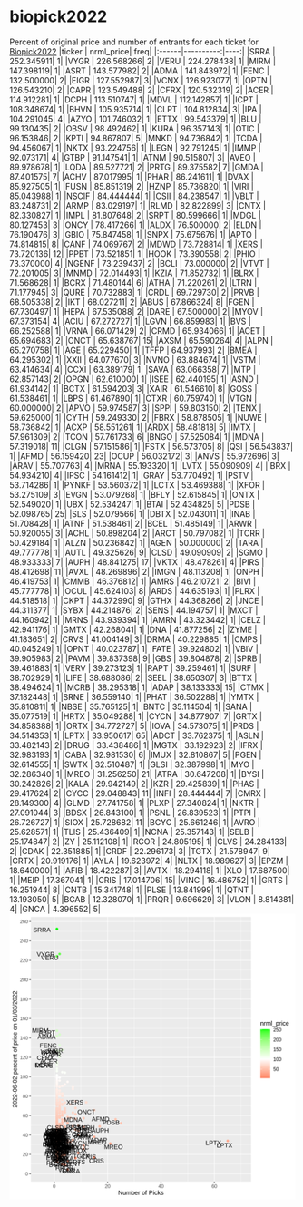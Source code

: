 # biopick2022
Percent of original price and number of entrants for each ticket for [Biopick2022](https://twitter.com/hashtag/Biopick2022)
|ticker | nrml_price| freq|
|:------|----------:|----:|
|SRRA   | 252.345911|    1|
|VYGR   | 226.568266|    2|
|VERU   | 224.278438|    1|
|MIRM   | 147.398119|    1|
|ASRT   | 143.577982|    2|
|ADMA   | 141.843972|    1|
|FENC   | 132.500000|    2|
|EIGR   | 127.552987|    3|
|VCNX   | 126.923077|    1|
|OPTN   | 126.543210|    2|
|CAPR   | 123.549488|    2|
|CFRX   | 120.532319|    2|
|ACER   | 114.912281|    1|
|DCPH   | 113.510747|    1|
|MDVL   | 112.142857|    1|
|ICPT   | 108.348674|    1|
|BHVN   | 105.935714|    1|
|CLPT   | 104.812834|    3|
|IPA    | 104.291045|    4|
|AZYO   | 101.746032|    1|
|ETTX   |  99.543379|    1|
|BLU    |  99.130435|    2|
|OBSV   |  98.492462|    1|
|KURA   |  96.357143|    1|
|OTIC   |  96.153846|    2|
|KPTI   |  94.867807|    5|
|MNKD   |  94.736842|    1|
|TCDA   |  94.456067|    1|
|NKTX   |  93.224756|    1|
|LEGN   |  92.791245|    1|
|IMMP   |  92.073171|    4|
|GTBP   |  91.147541|    1|
|ATNM   |  90.515807|    3|
|AVEO   |  89.978678|    1|
|LQDA   |  89.527721|    2|
|PRTG   |  89.375582|    7|
|GMDA   |  87.401575|    7|
|ACHV   |  87.017995|    1|
|PHAR   |  86.241611|    1|
|DVAX   |  85.927505|    1|
|FUSN   |  85.851319|    2|
|HZNP   |  85.736820|    1|
|VIRI   |  85.043988|    1|
|NSCIF  |  84.444444|    1|
|CSII   |  84.238547|    1|
|VBLT   |  83.248731|    2|
|ARMP   |  83.029197|    1|
|RLMD   |  82.822899|    3|
|CNTX   |  82.330827|    1|
|IMPL   |  81.807648|    2|
|SRPT   |  80.599666|    1|
|MDGL   |  80.127453|    3|
|ONCY   |  78.417266|    1|
|ALDX   |  76.500000|    2|
|ELDN   |  76.190476|    3|
|GBIO   |  75.847458|    1|
|SNPX   |  75.675676|    1|
|APTO   |  74.814815|    8|
|CANF   |  74.069767|    2|
|MDWD   |  73.728814|    1|
|XERS   |  73.720136|   12|
|PPBT   |  73.521851|    1|
|HOOK   |  73.390558|    2|
|PHIO   |  73.370000|    4|
|NGENF  |  73.239437|    2|
|BCLI   |  73.000000|    2|
|VTVT   |  72.201005|    3|
|MNMD   |  72.014493|    1|
|KZIA   |  71.852732|    1|
|BLRX   |  71.568628|    1|
|BCRX   |  71.480144|    6|
|ATHA   |  71.220261|    2|
|LTRN   |  71.177945|    3|
|QURE   |  70.732883|    1|
|CRDL   |  69.729730|    2|
|PRVB   |  68.505338|    2|
|IKT    |  68.027211|    2|
|ABUS   |  67.866324|    8|
|FGEN   |  67.730497|    1|
|HEPA   |  67.535088|    2|
|DARE   |  67.500000|    2|
|MYOV   |  67.373154|    4|
|ACIU   |  67.272727|    1|
|LGVN   |  66.859983|    1|
|BVS    |  66.252588|    1|
|VRNA   |  66.071429|    2|
|CRMD   |  65.934066|    1|
|ACET   |  65.694683|    2|
|ONCT   |  65.638767|   15|
|AXSM   |  65.590264|    4|
|ALPN   |  65.270758|    1|
|AGE    |  65.229450|    1|
|TFFP   |  64.937993|    2|
|BMEA   |  64.295302|    1|
|XXII   |  64.077670|    3|
|NVNO   |  63.884674|    1|
|VSTM   |  63.414634|    4|
|CCXI   |  63.389179|    1|
|SAVA   |  63.066358|    7|
|MTP    |  62.857143|    2|
|OPGN   |  62.610000|    1|
|ISEE   |  62.440195|    1|
|ASND   |  61.934142|    1|
|BCTX   |  61.594203|    3|
|XAIR   |  61.546610|    8|
|GOSS   |  61.538461|    1|
|LBPS   |  61.467890|    1|
|CTXR   |  60.759740|    1|
|VTGN   |  60.000000|    2|
|APVO   |  59.974587|    3|
|SPPI   |  59.803150|    2|
|TENX   |  59.625000|    1|
|CYTH   |  59.249330|    2|
|FBRX   |  58.878505|    1|
|NUWE   |  58.736842|    1|
|ACXP   |  58.551261|    1|
|ARDX   |  58.481818|    5|
|IMTX   |  57.961309|    2|
|TCON   |  57.761733|    6|
|BNGO   |  57.525084|    1|
|MDNA   |  57.319018|   11|
|CLGN   |  57.151586|    1|
|FSTX   |  56.573705|    8|
|QSI    |  56.543837|    1|
|AFMD   |  56.159420|   23|
|OCUP   |  56.032172|    3|
|ANVS   |  55.972696|    3|
|ARAV   |  55.707763|    4|
|MRNA   |  55.193320|    1|
|LVTX   |  55.090909|    4|
|IBRX   |  54.934210|    4|
|IPSC   |  54.161412|    1|
|GRAY   |  53.770492|    1|
|PSTV   |  53.714286|    1|
|PYNKF  |  53.560372|    1|
|LCTX   |  53.469388|    1|
|XFOR   |  53.275109|    3|
|EVGN   |  53.079268|    1|
|BFLY   |  52.615845|    1|
|ONTX   |  52.549020|    1|
|UBX    |  52.534247|    1|
|BTAI   |  52.434825|    5|
|PDSB   |  52.098765|   25|
|SLS    |  52.079566|    1|
|DBTX   |  52.043011|    1|
|INAB   |  51.708428|    1|
|ATNF   |  51.538461|    2|
|BCEL   |  51.485149|    1|
|ARWR   |  50.920055|    3|
|ACHL   |  50.898204|    2|
|ARCT   |  50.797082|    1|
|TCRR   |  50.429184|    1|
|ALZN   |  50.236842|    1|
|AGEN   |  50.000000|    2|
|TARA   |  49.777778|    1|
|AUTL   |  49.325626|    9|
|CLSD   |  49.090909|    2|
|SGMO   |  48.933333|    7|
|AUPH   |  48.841275|   17|
|VKTX   |  48.478261|    4|
|PIRS   |  48.412698|   11|
|AVXL   |  48.269896|    2|
|IMGN   |  48.113208|    1|
|ONPH   |  46.419753|    1|
|CMMB   |  46.376812|    1|
|AMRS   |  46.210721|    2|
|BIVI   |  45.777778|    1|
|OCUL   |  45.624103|    8|
|ARDS   |  44.635193|    1|
|PLRX   |  44.518518|    1|
|CKPT   |  44.372990|    9|
|GTHX   |  44.368266|    2|
|JNCE   |  44.311377|    1|
|SYBX   |  44.214876|    2|
|SENS   |  44.194757|    1|
|MXCT   |  44.160942|    1|
|MRNS   |  43.939394|    1|
|AMRN   |  43.323442|    1|
|CELZ   |  42.941176|    1|
|GMTX   |  42.268041|    1|
|DNA    |  41.877256|    2|
|ZYME   |  41.183651|    2|
|CRVS   |  41.004149|    3|
|DRMA   |  40.229885|    1|
|CMPS   |  40.045249|    1|
|OPNT   |  40.023787|    1|
|FATE   |  39.924802|    1|
|VBIV   |  39.905983|    2|
|PAVM   |  39.837398|    9|
|GBS    |  39.804878|    2|
|SPRB   |  39.461883|    1|
|VERV   |  39.273123|    1|
|RAPT   |  39.259461|    1|
|SURF   |  38.702929|    1|
|LIFE   |  38.688086|    2|
|SEEL   |  38.650307|    3|
|BTTX   |  38.494624|    1|
|MCRB   |  38.295318|    1|
|ADAP   |  38.133333|   15|
|CTMX   |  37.182448|    1|
|SRNE   |  36.559140|    1|
|PHAT   |  36.502288|    1|
|YMTX   |  35.810811|    1|
|NBSE   |  35.765125|    1|
|BNTC   |  35.114504|    1|
|SANA   |  35.077519|    1|
|HRTX   |  35.049288|    1|
|CYCN   |  34.877907|    7|
|GRTX   |  34.858388|    1|
|ORTX   |  34.772727|    5|
|IOVA   |  34.573075|    1|
|PRDS   |  34.514353|    1|
|LPTX   |  33.950617|   65|
|ADCT   |  33.762375|    1|
|ASLN   |  33.482143|    2|
|DRUG   |  33.438486|    1|
|MGTX   |  33.192923|    2|
|IFRX   |  32.983193|    1|
|CABA   |  32.981530|    6|
|IMUX   |  32.810867|    5|
|PGEN   |  32.614555|    1|
|SWTX   |  32.510487|    1|
|GLSI   |  32.387998|    1|
|MYO    |  32.286340|    1|
|MREO   |  31.256250|   21|
|ATRA   |  30.647208|    1|
|BYSI   |  30.242826|    2|
|KALA   |  29.942149|    2|
|KZR    |  29.425839|    1|
|PHAS   |  29.417624|    2|
|CYCC   |  29.048843|   11|
|INFI   |  28.444444|    7|
|CMRX   |  28.149300|    4|
|GLMD   |  27.741758|    1|
|PLXP   |  27.340824|    1|
|NKTR   |  27.091044|    3|
|BDSX   |  26.843100|    1|
|PSNL   |  26.839523|    1|
|PTPI   |  26.726727|    1|
|SIOX   |  25.728682|   11|
|BCYC   |  25.661246|    1|
|AVRO   |  25.628571|    1|
|TLIS   |  25.436409|    1|
|NCNA   |  25.357143|    1|
|SELB   |  25.174847|    2|
|ZY     |  25.112108|    1|
|RCOR   |  24.805195|    1|
|CLVS   |  24.284133|    2|
|CDAK   |  22.351885|    1|
|CRDF   |  22.296173|    3|
|TGTX   |  21.578947|    9|
|CRTX   |  20.919176|    1|
|AYLA   |  19.623972|    4|
|NLTX   |  18.989627|    3|
|EPZM   |  18.640000|    1|
|AFIB   |  18.422287|    3|
|AVTX   |  18.294118|    1|
|XLO    |  17.687500|    1|
|MEIP   |  17.367041|    1|
|CRIS   |  17.014706|   15|
|VINC   |  16.486752|    1|
|GRTS   |  16.251944|    8|
|CNTB   |  15.341748|    1|
|PLSE   |  13.841999|    1|
|QTNT   |  13.193050|    5|
|BCAB   |  12.328070|    1|
|PRQR   |   9.696629|    3|
|VLON   |   8.814381|    4|
|GNCA   |   4.396552|    5|
![retvspicks](biopicks.png?raw=true)
